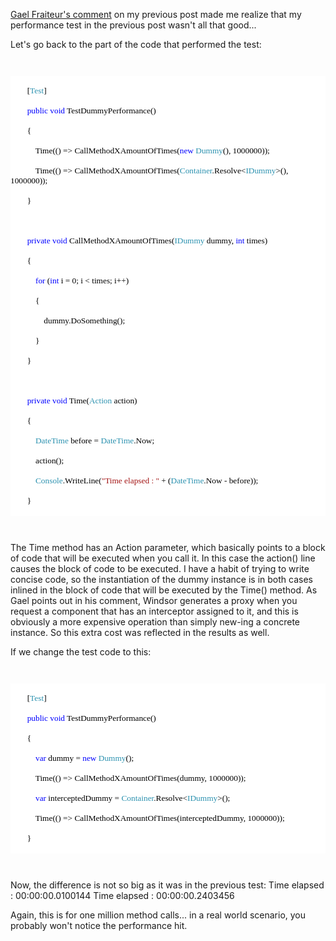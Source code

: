 <a href="http://davybrion.com/blog/2008/05/windsors-interceptors-and-performance/#comment-222">Gael Fraiteur's comment</a> on my previous post made me realize that my performance test in the previous post wasn't all that good...

Let's go back to the part of the code that performed the test:

<code>

<div style="font-family:Consolas;font-size:10pt;color:black;background:white;">
<p style="margin:0;">&nbsp;&nbsp;&nbsp; &nbsp;&nbsp;&nbsp; [<span style="color:#2b91af;">Test</span>]</p>
<p style="margin:0;">&nbsp;&nbsp;&nbsp; &nbsp;&nbsp;&nbsp; <span style="color:blue;">public</span> <span style="color:blue;">void</span> TestDummyPerformance()</p>
<p style="margin:0;">&nbsp;&nbsp;&nbsp; &nbsp;&nbsp;&nbsp; {</p>
<p style="margin:0;">&nbsp;&nbsp;&nbsp; &nbsp;&nbsp;&nbsp; &nbsp;&nbsp;&nbsp; Time(() =&gt; CallMethodXAmountOfTimes(<span style="color:blue;">new</span> <span style="color:#2b91af;">Dummy</span>(), 1000000));</p>
<p style="margin:0;">&nbsp;&nbsp;&nbsp; &nbsp;&nbsp;&nbsp; &nbsp;&nbsp;&nbsp; Time(() =&gt; CallMethodXAmountOfTimes(<span style="color:#2b91af;">Container</span>.Resolve&lt;<span style="color:#2b91af;">IDummy</span>&gt;(), 1000000));</p>
<p style="margin:0;">&nbsp;&nbsp;&nbsp; &nbsp;&nbsp;&nbsp; }</p>
<p style="margin:0;">&nbsp;</p>
<p style="margin:0;">&nbsp;&nbsp;&nbsp; &nbsp;&nbsp;&nbsp; <span style="color:blue;">private</span> <span style="color:blue;">void</span> CallMethodXAmountOfTimes(<span style="color:#2b91af;">IDummy</span> dummy, <span style="color:blue;">int</span> times) </p>
<p style="margin:0;">&nbsp;&nbsp;&nbsp; &nbsp;&nbsp;&nbsp; {</p>
<p style="margin:0;">&nbsp;&nbsp;&nbsp; &nbsp;&nbsp;&nbsp; &nbsp;&nbsp;&nbsp; <span style="color:blue;">for</span> (<span style="color:blue;">int</span> i = 0; i &lt; times; i++)</p>
<p style="margin:0;">&nbsp;&nbsp;&nbsp; &nbsp;&nbsp;&nbsp; &nbsp;&nbsp;&nbsp; {</p>
<p style="margin:0;">&nbsp;&nbsp;&nbsp; &nbsp;&nbsp;&nbsp; &nbsp;&nbsp;&nbsp; &nbsp;&nbsp;&nbsp; dummy.DoSomething();&nbsp;&nbsp;&nbsp; </p>
<p style="margin:0;">&nbsp;&nbsp;&nbsp; &nbsp;&nbsp;&nbsp; &nbsp;&nbsp;&nbsp; }</p>
<p style="margin:0;">&nbsp;&nbsp;&nbsp; &nbsp;&nbsp;&nbsp; }</p>
<p style="margin:0;">&nbsp;</p>
<p style="margin:0;">&nbsp;&nbsp;&nbsp; &nbsp;&nbsp;&nbsp; <span style="color:blue;">private</span> <span style="color:blue;">void</span> Time(<span style="color:#2b91af;">Action</span> action)</p>
<p style="margin:0;">&nbsp;&nbsp;&nbsp; &nbsp;&nbsp;&nbsp; {</p>
<p style="margin:0;">&nbsp;&nbsp;&nbsp; &nbsp;&nbsp;&nbsp; &nbsp;&nbsp;&nbsp; <span style="color:#2b91af;">DateTime</span> before = <span style="color:#2b91af;">DateTime</span>.Now;</p>
<p style="margin:0;">&nbsp;&nbsp;&nbsp; &nbsp;&nbsp;&nbsp; &nbsp;&nbsp;&nbsp; action();</p>
<p style="margin:0;">&nbsp;&nbsp;&nbsp; &nbsp;&nbsp;&nbsp; &nbsp;&nbsp;&nbsp; <span style="color:#2b91af;">Console</span>.WriteLine(<span style="color:#a31515;">"Time elapsed : "</span> + (<span style="color:#2b91af;">DateTime</span>.Now - before));</p>
<p style="margin:0;">&nbsp;&nbsp;&nbsp; &nbsp;&nbsp;&nbsp; }</p>
</div>

</code>

The Time method has an Action parameter, which basically points to a block of code that will be executed when you call it. In this case the action() line causes the block of code to be executed. I have a habit of trying to write concise code, so the instantiation of the dummy instance is in both cases inlined in the block of code that will be executed by the Time() method. As Gael points out in his comment, Windsor generates a proxy when you request a component that has an interceptor assigned to it, and this is obviously a more expensive operation than simply new-ing a concrete instance.  So this extra cost was reflected in the results as well.

If we change the test code to this:

<code>

<div style="font-family:Consolas;font-size:10pt;color:black;background:white;">
<p style="margin:0;">&nbsp;&nbsp;&nbsp; &nbsp;&nbsp;&nbsp; [<span style="color:#2b91af;">Test</span>]</p>
<p style="margin:0;">&nbsp;&nbsp;&nbsp; &nbsp;&nbsp;&nbsp; <span style="color:blue;">public</span> <span style="color:blue;">void</span> TestDummyPerformance()</p>
<p style="margin:0;">&nbsp;&nbsp;&nbsp; &nbsp;&nbsp;&nbsp; {</p>
<p style="margin:0;">&nbsp;&nbsp;&nbsp; &nbsp;&nbsp;&nbsp; &nbsp;&nbsp;&nbsp; <span style="color:blue;">var</span> dummy = <span style="color:blue;">new</span> <span style="color:#2b91af;">Dummy</span>();</p>
<p style="margin:0;">&nbsp;&nbsp;&nbsp; &nbsp;&nbsp;&nbsp; &nbsp;&nbsp;&nbsp; Time(() =&gt; CallMethodXAmountOfTimes(dummy, 1000000));</p>
<p style="margin:0;">&nbsp;&nbsp;&nbsp; &nbsp;&nbsp;&nbsp; &nbsp;&nbsp;&nbsp; <span style="color:blue;">var</span> interceptedDummy = <span style="color:#2b91af;">Container</span>.Resolve&lt;<span style="color:#2b91af;">IDummy</span>&gt;();</p>
<p style="margin:0;">&nbsp;&nbsp;&nbsp; &nbsp;&nbsp;&nbsp; &nbsp;&nbsp;&nbsp; Time(() =&gt; CallMethodXAmountOfTimes(interceptedDummy, 1000000));</p>
<p style="margin:0;">&nbsp;&nbsp;&nbsp; &nbsp;&nbsp;&nbsp; }</p>
</div>

</code>

Now, the difference is not so big as it was in the previous test:
Time elapsed : 00:00:00.0100144
Time elapsed : 00:00:00.2403456

Again, this is for one million method calls... in a real world scenario, you probably won't notice the performance hit.
